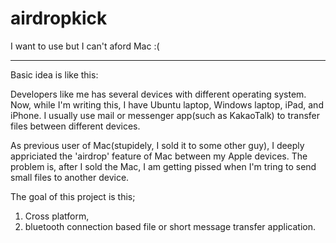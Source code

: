 # airdropkick
I want to use but I can't aford Mac :(

--------------

Basic idea is like this: 


Developers like me has several devices with different operating system. Now, while I'm writing this, I have Ubuntu laptop, Windows laptop, iPad, and iPhone. I usually use mail or messenger app(such as KakaoTalk) to transfer files between different devices. 


As previous user of Mac(stupidely, I sold it to some other guy), I deeply appriciated the 'airdrop' feature of Mac between my Apple devices. The problem is, after I sold the Mac, I am getting pissed when I'm tring to send small files to another device.

The goal of this project is this; 
1. Cross platform, 
2. bluetooth connection based file or short message transfer application.
